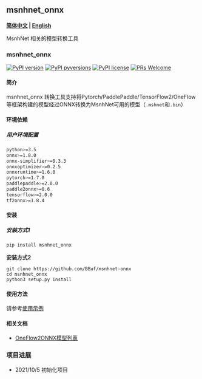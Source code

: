 ## msnhnet_onnx

**[简体中文](README.md) | [English](README_en.md)**

MsnhNet 相关的模型转换工具

### msnhnet_onnx

[![PyPI version](https://img.shields.io/pypi/v/msnhnet-onnx.svg)](https://pypi.python.org/pypi/msnhnet-onnx/)
[![PyPI pyversions](https://img.shields.io/pypi/pyversions/msnhnet-onnx.svg)](https://pypi.python.org/pypi/msnhnet-onnx/)
[![PyPI license](https://img.shields.io/pypi/l/msnhnet-onnx.svg)](https://pypi.python.org/pypi/msnhnet-onnx/)
[![PRs Welcome](https://img.shields.io/badge/PRs-welcome-brightgreen.svg)](https://github.com/Oneflow-Inc/oneflow_convert_tools/pulls)

#### 简介

msnhnet_onnx 转换工具支持将Pytorch/PaddlePaddle/TensorFlow2/OneFlow等框架构建的模型经过ONNX转换为MsnhNet可用的模型（`.mshnet`和`.bin`）

#### 环境依赖

##### 用户环境配置

```sh
python>=3.5
onnx>=1.8.0
onnx-simplifier>=0.3.3
onnxoptimizer>=0.2.5
onnxruntime>=1.6.0
pytorch>=1.7.0
paddlepaddle>=2.0.0
paddle2onnx>=0.6
tensorflow>=2.0.0
tf2onnx>=1.8.4
```

#### 安装

##### 安装方式1

```sh
pip install msnhnet_onnx
```

**安装方式2**

```
git clone https://github.com/BBuf/msnhnet-onnx
cd msnhnet_onnx
python3 setup.py install
```

#### 使用方法

请参考[使用示例](examples/README.md)

#### 相关文档

- [OneFlow2ONNX模型列表](docs/msnhnet2onnx/msnhnet2onnx_model_zoo.md)


### 项目进展


- 2021/10/5 初始化项目




